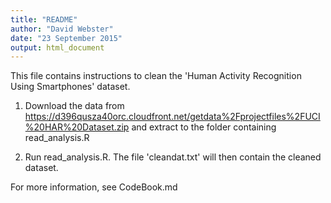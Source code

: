 ```yaml
---
title: "README"
author: "David Webster"
date: "23 September 2015"
output: html_document
---
```


This file contains instructions to clean the 'Human Activity Recognition Using Smartphones' dataset.

1. Download the data from https://d396qusza40orc.cloudfront.net/getdata%2Fprojectfiles%2FUCI%20HAR%20Dataset.zip and extract to the folder containing read_analysis.R

2. Run read_analysis.R. The file 'cleandat.txt' will then contain the cleaned dataset.

For more information, see CodeBook.md